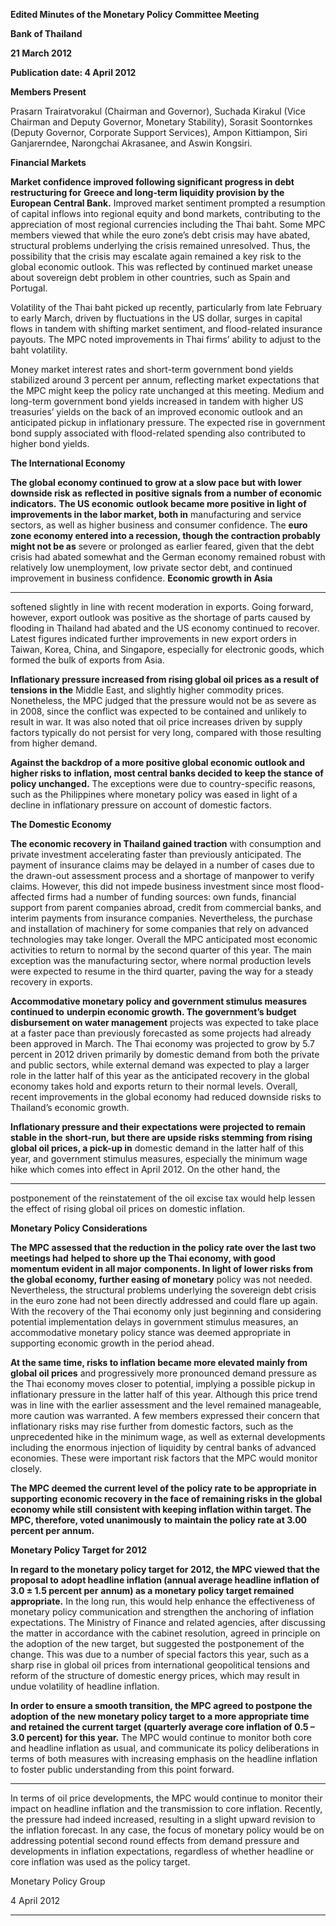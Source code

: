 **Edited Minutes of the Monetary Policy Committee Meeting**

**Bank of Thailand**

**21 March 2012**

**Publication date: 4 April 2012**

**Members Present**

Prasarn Trairatvorakul (Chairman and Governor), Suchada Kirakul (Vice Chairman and
Deputy Governor, Monetary Stability), Sorasit Soontornkes (Deputy Governor, Corporate
Support Services), Ampon Kittiampon, Siri Ganjarerndee, Narongchai Akrasanee, and Aswin
Kongsiri.

**Financial Markets**

**Market confidence improved following significant progress in debt restructuring for**
**Greece and long-term liquidity provision by the European Central Bank.** Improved
market sentiment prompted a resumption of capital inflows into regional equity and bond
markets, contributing to the appreciation of most regional currencies including the Thai baht.
Some MPC members viewed that while the euro zone’s debt crisis may have abated,
structural problems underlying the crisis remained unresolved. Thus, the possibility that the
crisis may escalate again remained a key risk to the global economic outlook. This was
reflected by continued market unease about sovereign debt problem in other countries, such
as Spain and Portugal.

Volatility of the Thai baht picked up recently, particularly from late February to early March,
driven by fluctuations in the US dollar, surges in capital flows in tandem with shifting market
sentiment, and flood-related insurance payouts. The MPC noted improvements in Thai firms’
ability to adjust to the baht volatility.

Money market interest rates and short-term government bond yields stabilized around 3
percent per annum, reflecting market expectations that the MPC might keep the policy rate
unchanged at this meeting. Medium and long-term government bond yields increased in
tandem with higher US treasuries’ yields on the back of an improved economic outlook and
an anticipated pickup in inflationary pressure. The expected rise in government bond supply
associated with flood-related spending also contributed to higher bond yields.

**The International Economy**

**The global economy continued to grow at a slow pace but with lower downside risk as**
**reflected in positive signals from a number of economic indicators.** **The US economic**
**outlook became more positive in light of improvements in the labor market, both in**
manufacturing and service sectors, as well as higher business and consumer confidence. The
**euro zone economy entered into a recession, though the contraction probably might not be as**
severe or prolonged as earlier feared, given that the debt crisis had abated somewhat and the
German economy remained robust with relatively low unemployment, low private sector
debt, and continued improvement in business confidence. **Economic growth in Asia**


-----

softened slightly in line with recent moderation in exports. Going forward, however, export
outlook was positive as the shortage of parts caused by flooding in Thailand had abated and
the US economy continued to recover. Latest figures indicated further improvements in new
export orders in Taiwan, Korea, China, and Singapore, especially for electronic goods, which
formed the bulk of exports from Asia.

**Inflationary pressure increased from rising global oil prices as a result of tensions in the**
Middle East, and slightly higher commodity prices. Nonetheless, the MPC judged that the
pressure would not be as severe as in 2008, since the conflict was expected to be contained
and unlikely to result in war. It was also noted that oil price increases driven by supply
factors typically do not persist for very long, compared with those resulting from higher
demand.

**Against the backdrop of a more positive global economic outlook and higher risks to**
**inflation, most central banks decided to keep the stance of policy unchanged.** The
exceptions were due to country-specific reasons, such as the Philippines where monetary
policy was eased in light of a decline in inflationary pressure on account of domestic factors.

**The Domestic Economy**

**The economic recovery in Thailand gained traction** with consumption and private
investment accelerating faster than previously anticipated. The payment of insurance claims
may be delayed in a number of cases due to the drawn-out assessment process and a shortage
of manpower to verify claims. However, this did not impede business investment since most
flood-affected firms had a number of funding sources: own funds, financial support from
parent companies abroad, credit from commercial banks, and interim payments from
insurance companies. Nevertheless, the purchase and installation of machinery for some
companies that rely on advanced technologies may take longer. Overall the MPC anticipated
most economic activities to return to normal by the second quarter of this year. The main
exception was the manufacturing sector, where normal production levels were expected to
resume in the third quarter, paving the way for a steady recovery in exports.

**Accommodative monetary policy and government stimulus measures continued to**
**underpin economic growth. The government’s budget disbursement on water management**
projects was expected to take place at a faster pace than previously forecasted as some
projects had already been approved in March. The Thai economy was projected to grow by
5.7 percent in 2012 driven primarily by domestic demand from both the private and public
sectors, while external demand was expected to play a larger role in the latter half of this year
as the anticipated recovery in the global economy takes hold and exports return to their
normal levels. Overall, recent improvements in the global economy had reduced downside
risks to Thailand’s economic growth.

**Inflationary pressure and their expectations were projected to remain stable in the**
**short-run, but there are upside risks stemming from rising global oil prices, a pick-up in**
domestic demand in the latter half of this year, and government stimulus measures, especially
the minimum wage hike which comes into effect in April 2012. On the other hand, the


-----

postponement of the reinstatement of the oil excise tax would help lessen the effect of rising
global oil prices on domestic inflation.

**Monetary Policy Considerations**

**The MPC assessed that the reduction in the policy rate over the last two meetings had**
**helped to shore up the Thai economy, with good momentum evident in all major**
**components. In light of lower risks from the global economy, further easing of monetary**
policy was not needed. Nevertheless, the structural problems underlying the sovereign debt
crisis in the euro zone had not been directly addressed and could flare up again. With the
recovery of the Thai economy only just beginning and considering potential implementation
delays in government stimulus measures, an accommodative monetary policy stance was
deemed appropriate in supporting economic growth in the period ahead.

**At the same time, risks to inflation became more elevated mainly from global oil prices**
and progressively more pronounced demand pressure as the Thai economy moves closer to
potential, implying a possible pickup in inflationary pressure in the latter half of this year.
Although this price trend was in line with the earlier assessment and the level remained
manageable, more caution was warranted. A few members expressed their concern that
inflationary risks may rise further from domestic factors, such as the unprecedented hike in
the minimum wage, as well as external developments including the enormous injection of
liquidity by central banks of advanced economies. These were important risk factors that the
MPC would monitor closely.

**The MPC deemed the current level of the policy rate to be appropriate in supporting**
**economic recovery in the face of remaining risks in the global economy while still**
**consistent with keeping inflation within target. The MPC, therefore, voted unanimously**
**to maintain the policy rate at 3.00 percent per annum.**

**Monetary Policy Target for 2012**

**In regard to the monetary policy target for 2012, the MPC viewed that the proposal to**
**adopt headline inflation (annual average headline inflation of 3.0 ± 1.5 percent per**
**annum) as a monetary policy target remained appropriate.** In the long run, this would
help enhance the effectiveness of monetary policy communication and strengthen the
anchoring of inflation expectations. The Ministry of Finance and related agencies, after
discussing the matter in accordance with the cabinet resolution, agreed in principle on the
adoption of the new target, but suggested the postponement of the change. This was due to a
number of special factors this year, such as a sharp rise in global oil prices from international
geopolitical tensions and reform of the structure of domestic energy prices, which may result
in undue volatility of headline inflation.

**In order to ensure a smooth transition, the MPC agreed to postpone the adoption of the**
**new monetary policy target to a more appropriate time and retained the current target**
**(quarterly average core inflation of 0.5 – 3.0 percent) for this year.** The MPC would
continue to monitor both core and headline inflation as usual, and communicate its policy
deliberations in terms of both measures with increasing emphasis on the headline inflation to
foster public understanding from this point forward.


-----

In terms of oil price developments, the MPC would continue to monitor their impact on
headline inflation and the transmission to core inflation. Recently, the pressure had indeed
increased, resulting in a slight upward revision to the inflation forecast. In any case, the
focus of monetary policy would be on addressing potential second round effects from
demand pressure and developments in inflation expectations, regardless of whether headline
or core inflation was used as the policy target.

Monetary Policy Group

4 April 2012


-----

